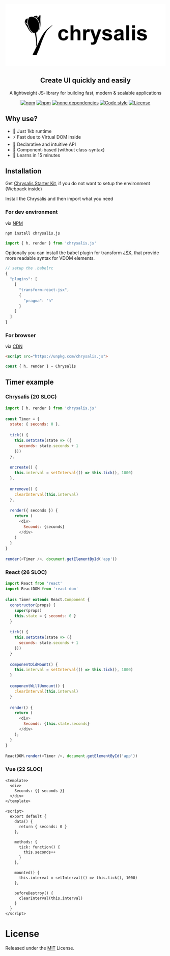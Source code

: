   ![](/chrysalis.svg)

<h2 align="center">Creatе UI quickly and easily</h2>
<p align="center">A lightweight JS-library for building fast, modern &amp; scalable applications</p>
<p align="center">
	<a href="https://www.npmjs.com/package/chrysalis.js"><img src="https://img.shields.io/npm/v/chrysalis.js.svg?style=flat-square" alt="npm"></a>
	<a href="https://www.npmjs.com/package/chrysalis.js"><img src="https://flat.badgen.net/npm/dm/chrysalis.js" alt="npm"></a>
	<a href="https://www.npmjs.com/package/chrysalis.js"><img src="https://img.shields.io/david/Chrysalisss/chrysalis.svg?style=flat-square" alt="none dependencies"></a>
	<a href="https://github.com/standard/standard"><img src="https://img.shields.io/badge/code%20style-standard-brightgreen.svg?style=flat-square" alt="Code style"></a>
	<a href="https://github.com/Chrysalisss/chrysalis/blob/master/LICENSE"><img src="https://img.shields.io/github/license/Chrysalisss/chrysalis.svg?style=flat-square" alt="License"></a>
</p>

## Why use?

- :lollipop: Just 1kb runtime
- :zap: Fast due to Virtual DOM inside 
- :hammer: Declarative and intuitive API
- :hibiscus: Component-based (without class-syntax)
- :candy: Learns in 15 minutes

## Installation 

Get [Chrysalis Starter Kit](https://github.com/Chrysalisss/Chrysalis-starter-kit), if you do not want to setup the environment (Webpack inside)

Install the Chrysalis and then import what you need

### For dev environment
via [NPM](https://www.npmjs.com/package/chrysalis.js)
```bash
npm install chrysalis.js
```
```js
import { h, render } from 'chrysalis.js'  
```
Optionally you can install the babel plugin for transform [JSX](https://www.npmjs.com/package/babel-plugin-transform-react-jsx), that provide more readable syntax for VDOM elements.
```js
// setup the .babelrc
{
  "plugins": [
    [
      "transform-react-jsx",
      {
        "pragma": "h"
      }
    ]
  ]
}
```

### For browser
via [CDN](https://unpkg.com/chrysalis.js)  
```HTML
<script src="https://unpkg.com/chrysalis.js">
```
```js
const { h, render } = Chrysalis
```
## Timer example
### Chrysalis (20 SLOC)
```js
import { h, render } from 'chrysalis.js'
  
const Timer = {
  state: { seconds: 0 },
  
  tick() {
    this.setState(state => ({
      seconds: state.seconds + 1
    }))
  },  
  
  oncreate() {
    this.interval = setInterval(() => this.tick(), 1000)
  },
  
  onremove() {
    clearInterval(this.interval)
  },

  render({ seconds }) {
    return (
      <div>
        Seconds: {seconds}
      </div>      
    )
  }
}

render(<Timer />, document.getElementById('app'))
```
### React (26 SLOC)
```js
import React from 'react'
import ReactDOM from 'react-dom'

class Timer extends React.Component {
  constructor(props) {
    super(props)
    this.state = { seconds: 0 }
  }

  tick() {
    this.setState(state => ({
      seconds: state.seconds + 1
    }))
  }

  componentDidMount() {
    this.interval = setInterval(() => this.tick(), 1000)
  }

  componentWillUnmount() {
    clearInterval(this.interval)
  }

  render() {
    return (
      <div>
        Seconds: {this.state.seconds}
      </div>
    );
  }
}

ReactDOM.render(<Timer />, document.getElementById('app'))
```
### Vue (22 SLOC)
```vue
<template>
  <div>
    Seconds: {{ seconds }}
  </div>
</template>

<script>
  export default {
    data() {
      return { seconds: 0 }
    },

    methods: {
      tick: function() {
        this.seconds++
      }
    },

    mounted() {
      this.interval = setInterval(() => this.tick(), 1000)
    },

    beforeDestroy() {
      clearInterval(this.interval)
    }
  }
</script>
```
# License
Released under the [MIT](https://github.com/Chrysalisss/chrysalis/blob/master/LICENSE) License.
